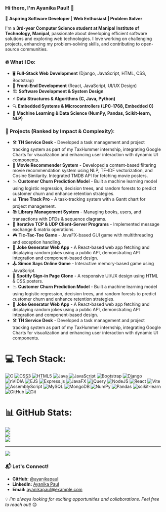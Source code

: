 ### Hi there, I'm Ayanika Paul! 👋

🚀 **Aspiring Software Developer | Web Enthusiast | Problem Solver**

I'm a **3rd-year Computer Science student at Manipal Institute of Technology, Manipal**, passionate about developing efficient software solutions and exploring web technologies. I love working on challenging projects, enhancing my problem-solving skills, and contributing to open-source communities.

### 🔥 What I Do:
- 🖥 **Full-Stack Web Development** (Django, JavaScript, HTML, CSS, Bootstrap)
- 📱 **Front-End Development** (React, JavaScript, UI/UX Design)
- 🏗 **Software Development & System Design**
- ⚡ **Data Structures & Algorithms (C, Java, Python)**
- 🔍 **Embedded Systems & Microcontrollers (LPC-1768, Embedded C)**
- 🤖 **Machine Learning & Data Science (NumPy, Pandas, Scikit-learn, NLP)**

### 📌 Projects (Ranked by Impact & Complexity):
- 🛠 **TH Service Desk** - Developed a task management and project tracking system as part of my TaxHummer internship, integrating Google Charts for visualization and enhancing user interaction with dynamic UI components.
- 🎥 **Movie Recommender System** - Developed a content-based filtering movie recommendation system using NLP, TF-IDF vectorization, and Cosine Similarity. Integrated TMDB API for fetching movie posters.
- 📉 **Customer Churn Prediction Model** - Built a machine learning model using logistic regression, decision trees, and random forests to predict customer churn and enhance retention strategies.
- 📊 **Time Track Pro** - A task-tracking system with a Gantt chart for project management.
- 📚 **Library Management System** - Managing books, users, and transactions with DFDs & sequence diagrams.
- 🔄 **Iterative TCP & UDP Client-Server Programs** - Implemented message exchange & matrix operations.
- 🎮 **Tic-Tac-Toe Game** - JavaFX-based GUI game with multithreading and exception handling.
- 🤖 **Joke Generator Web App** - A React-based web app fetching and displaying random jokes using a public API, demonstrating API integration and component-based design.
- 🕹 **Simon Says Online Game** - Interactive memory-based game using JavaScript.
- 🎵 **Spotify Sign-in Page Clone** - A responsive UI/UX design using HTML & CSS.posters.
- 📉 **Customer Churn Prediction Model** - Built a machine learning model using logistic regression, decision trees, and random forests to predict customer churn and enhance retention strategies.
- 🤖 **Joke Generator Web App** - A React-based web app fetching and displaying random jokes using a public API, demonstrating API integration and component-based design.
- 🛠 **TH Service Desk** - Developed a task management and project tracking system as part of my TaxHummer internship, integrating Google Charts for visualization and enhancing user interaction with dynamic UI components.

# 💻 Tech Stack:
![C](https://img.shields.io/badge/c-%2300599C.svg?style=for-the-badge&logo=c&logoColor=white) ![CSS3](https://img.shields.io/badge/css3-%231572B6.svg?style=for-the-badge&logo=css3&logoColor=white) ![HTML5](https://img.shields.io/badge/html5-%23E34F26.svg?style=for-the-badge&logo=html5&logoColor=white) ![Java](https://img.shields.io/badge/java-%23ED8B00.svg?style=for-the-badge&logo=openjdk&logoColor=white) ![JavaScript](https://img.shields.io/badge/javascript-%23323330.svg?style=for-the-badge&logo=javascript&logoColor=%23F7DF1E) ![Bootstrap](https://img.shields.io/badge/bootstrap-%238511FA.svg?style=for-the-badge&logo=bootstrap&logoColor=white) ![Django](https://img.shields.io/badge/django-%23092E20.svg?style=for-the-badge&logo=django&logoColor=white) ![nVIDIA](https://img.shields.io/badge/cuda-000000.svg?style=for-the-badge&logo=nVIDIA&logoColor=green) ![EJS](https://img.shields.io/badge/ejs-%23B4CA65.svg?style=for-the-badge&logo=ejs&logoColor=black) ![Express.js](https://img.shields.io/badge/express.js-%23404d59.svg?style=for-the-badge&logo=express&logoColor=%2361DAFB) ![JavaFX](https://img.shields.io/badge/javafx-%23FF0000.svg?style=for-the-badge&logo=javafx&logoColor=white) ![jQuery](https://img.shields.io/badge/jquery-%230769AD.svg?style=for-the-badge&logo=jquery&logoColor=white) ![NodeJS](https://img.shields.io/badge/node.js-6DA55F?style=for-the-badge&logo=node.js&logoColor=white) ![React](https://img.shields.io/badge/react-%2320232a.svg?style=for-the-badge&logo=react&logoColor=%2361DAFB) ![Vite](https://img.shields.io/badge/vite-%23646CFF.svg?style=for-the-badge&logo=vite&logoColor=white) ![AssemblyScript](https://img.shields.io/badge/assembly%20script-%23000000.svg?style=for-the-badge&logo=assemblyscript&logoColor=white) ![MySQL](https://img.shields.io/badge/mysql-4479A1.svg?style=for-the-badge&logo=mysql&logoColor=white) ![MongoDB](https://img.shields.io/badge/MongoDB-%234ea94b.svg?style=for-the-badge&logo=mongodb&logoColor=white) ![NumPy](https://img.shields.io/badge/numpy-%23013243.svg?style=for-the-badge&logo=numpy&logoColor=white) ![Pandas](https://img.shields.io/badge/pandas-%23150458.svg?style=for-the-badge&logo=pandas&logoColor=white) ![scikit-learn](https://img.shields.io/badge/scikit--learn-%23F7931E.svg?style=for-the-badge&logo=scikit-learn&logoColor=white) ![GitHub](https://img.shields.io/badge/github-%23121011.svg?style=for-the-badge&logo=github&logoColor=white) ![Git](https://img.shields.io/badge/git-%23F05033.svg?style=for-the-badge&logo=git&logoColor=white)
# 📊 GitHub Stats:
![](https://github-readme-stats.vercel.app/api?username=Ayanika0812&theme=dark&hide_border=false&include_all_commits=false&count_private=false)<br/>
![](https://nirzak-streak-stats.vercel.app/?user=Ayanika0812&theme=dark&hide_border=false)<br/>
![](https://github-readme-stats.vercel.app/api/top-langs/?username=Ayanika0812&theme=dark&hide_border=false&include_all_commits=false&count_private=false&layout=compact)

---
[![](https://visitcount.itsvg.in/api?id=Ayanika0812&icon=0&color=0)](https://visitcount.itsvg.in)

<!-- Proudly created with GPRM ( https://gprm.itsvg.in ) -->
### 📬 Let's Connect!
- **GitHub:** [@ayanikapaul](https://github.com/ayanikapaul)
- **LinkedIn:** [Ayanika Paul](https://www.linkedin.com/in/ayanikapaul)
- **Email:** [ayanikapaul@example.com](mailto:ayanikapaul@example.com)

💡 *I’m always looking for exciting opportunities and collaborations. Feel free to reach out!* 😊
